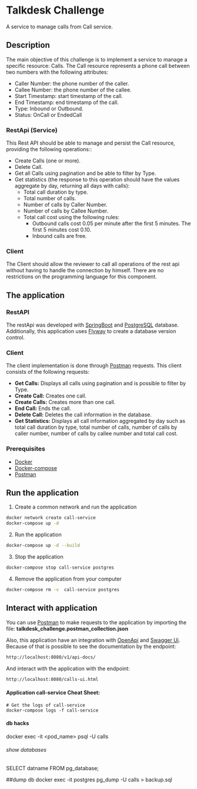 # Talkdesk Challenge
A service to manage calls from Call service.

## Description
The main objective of this challenge is to implement a service to manage a specific resource: Calls. The Call resource represents a phone call between two numbers with the following attributes:

- Caller Number: the phone number of the caller.
- Callee Number: the phone number of the callee.
- Start Timestamp: start timestamp of the call.
- End Timestamp: end timestamp of the call.
- Type: Inbound or Outbound.
- Status: OnCall or EndedCall

### RestApi (Service)
This Rest API should be able to manage and persist the Call resource, providing the following operations::

* Create Calls (one or more).
* Delete Call.
* Get all Calls using pagination and be able to filter by Type.
* Get statistics (the response to this operation should have the values aggregate by day, returning all days with calls):
    * Total call duration by type.
    * Total number of calls.
    * Number of calls by Caller Number.
    * Number of calls by Callee Number.
    * Total call cost using the following rules:
        * Outbound calls cost 0.05 per minute after the first 5 minutes. The first 5 minutes cost 0.10.
        * Inbound calls are free.

### Client

The Client should allow the reviewer to call all operations of the rest api without having to handle the connection by himself. There are no restrictions on the programming language for this component.

## The application

### RestAPI 

The restApi was developed with [SpringBoot] and [PostgreSQL] database.
Additionally, this application uses [Flyway] to create a database version control. 

### Client

The client implementation is done through [Postman] requests.
This client consists of the following requests:
* **Get Calls:** Displays all calls using pagination and is possible to filter by Type.
* **Create Call:** Creates one call.
* **Create Calls:** Creates more than one call.
* **End Call:** Ends the call.
* **Delete Call:** Deletes the call information in the database.
* **Get Statistics:** Displays all call information aggregated by day such as total call duration by type,
 total number of calls, number of calls by caller number, number of calls by callee number and total call cost.


### Prerequisites
* [Docker]
* [Docker-compose]
* [Postman]


## Run the application

1. Create a common network and run the application
```sh
docker network create call-service
docker-compose up -d
```

2. Run the application
```sh
docker-compose up -d --build
```

3. Stop the application
```sh
docker-compose stop call-service postgres
```

4. Remove the application from your computer
```sh
docker-compose rm -v  call-service postgres
```


## Interact with application

You can use [Postman] to make requests to the application by importing the file: **talkdesk_challenge.postman_collection.json**

Also, this application have an integration with [OpenApi] and [Swagger Ui]. Because of that is possible 
to see the documentation by the endpoint:

```sh
http://localhost:8080/v1/api-docs/
```

And interact with the application with the endpoint:

```sh
http://localhost:8080/calls-ui.html
```



#### Application call-service Cheat Sheet:

```shell
# Get the logs of call-service
docker-compose logs -f call-service
```


#### db hacks
docker exec -it <pod_name> psql -U calls

###### show databases
SELECT datname FROM pg_database;

##dump db
docker exec -it postgres pg_dump -U calls > backup.sql



[SpringBoot]: <https://spring.io/projects/spring-boot/>
[PostgreSQL]: https://www.postgresql.org/
[Flyway]: <https://flywaydb.org/documentation/getstarted/>
[Docker]: <https://www.docker.com/get-started>
[Docker-compose]: <https://docs.docker.com/compose/install/>
[Postman]: <https://learning.postman.com/docs/getting-started/introduction/>
[OpenApi]: https://swagger.io/specification/
[Swagger Ui]: https://swagger.io/tools/swagger-ui/


